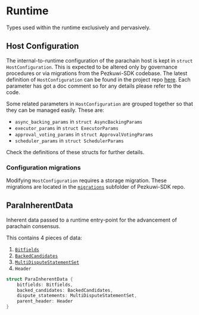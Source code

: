 # Runtime

Types used within the runtime exclusively and pervasively.

## Host Configuration

The internal-to-runtime configuration of the parachain host is kept in `struct HostConfiguration`. This is expected to
be altered only by governance procedures or via migrations from the Pezkuwi-SDK codebase. The latest definition of
`HostConfiguration` can be found in the project repo
[here](https://github.com/paritytech/polkadot-sdk/blob/master/pezkuwi/runtime/parachains/src/configuration.rs). Each
parameter has got a doc comment so for any details please refer to the code.

Some related parameters in `HostConfiguration` are grouped together so that they can be managed easily. These are:
* `async_backing_params` in `struct AsyncBackingParams`
* `executor_params` in `struct ExecutorParams`
* `approval_voting_params` in `struct ApprovalVotingParams`
* `scheduler_params` in `struct SchedulerParams`

Check the definitions of these structs for further details.

### Configuration migrations
Modifying `HostConfiguration` requires a storage migration. These migrations are located in the
[`migrations`](https://github.com/paritytech/polkadot-sdk/blob/master/pezkuwi/runtime/parachains/src/configuration.rs)
subfolder of Pezkuwi-SDK repo.

## ParaInherentData

Inherent data passed to a runtime entry-point for the advancement of parachain consensus.

This contains 4 pieces of data:
1. [`Bitfields`](availability.md#signed-availability-bitfield)
2. [`BackedCandidates`](backing.md#backed-candidate)
3. [`MultiDisputeStatementSet`](disputes.md#multidisputestatementset)
4. `Header`

```rust
struct ParaInherentData {
	bitfields: Bitfields,
	backed_candidates: BackedCandidates,
	dispute_statements: MultiDisputeStatementSet,
	parent_header: Header
}
```
